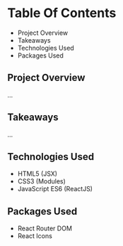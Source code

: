 # Table Of Contents

* Project Overview
* Takeaways
* Technologies Used
* Packages Used

## Project Overview

...

## Takeaways

...

## Technologies Used

* HTML5 (JSX)
* CSS3 (Modules)
* JavaScript ES6 (ReactJS)

## Packages Used

* React Router DOM
* React Icons